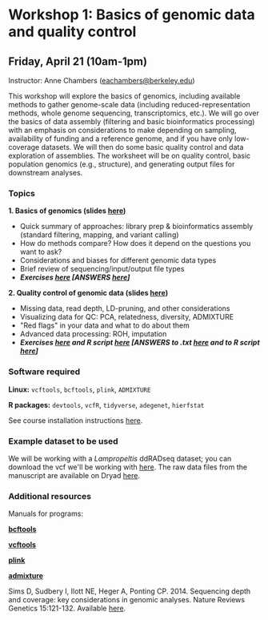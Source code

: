 
# Workshop 1: Basics of genomic data and quality control

## Friday, April 21 (10am-1pm)

Instructor: Anne Chambers (eachambers@berkeley.edu)

This workshop will explore the basics of genomics, including available methods to gather genome-scale data (including reduced-representation methods, whole genome sequencing, transcriptomics, etc.). We will go over the basics of data assembly (filtering and basic bioinformatics processing) with an emphasis on considerations to make depending on sampling, availability of funding and a reference genome, and if you have only low-coverage datasets. We will then do some basic quality control and data exploration of assemblies. The worksheet will be on quality control, basic population genomics (e.g., structure), and generating output files for downstream analyses.

### Topics

**1. Basics of genomics (slides [here](https://github.com/eachambers/EvoGeno-Methods-Workshop/blob/main/Workshop1/Lectures/EvoGenomics%20workshop1_1.pdf))**
* Quick summary of approaches: library prep & bioinformatics assembly (standard filtering, mapping, and variant calling)
* How do methods compare? How does it depend on the questions you want to ask?
* Considerations and biases for different genomic data types
* Brief review of sequencing/input/output file types
* ***Exercises [here](https://github.com/eachambers/EvoGeno-Methods-Workshop/blob/main/Workshop1/Exercises/EvoGenomics_Ws1_Ex1.txt) [ANSWERS [here](https://github.com/eachambers/EvoGeno-Methods-Workshop/blob/main/Workshop1/Exercises/EvoGenomics_Ws1_ANSWERS.txt)]***

**2. Quality control of genomic data (slides [here](https://github.com/eachambers/EvoGeno-Methods-Workshop/blob/main/Workshop1/Lectures/EvoGenomics%20workshop1_2.pdf))**
* Missing data, read depth, LD-pruning, and other considerations
* Visualizing data for QC: PCA, relatedness, diversity, ADMIXTURE
* "Red flags" in your data and what to do about them
* Advanced data processing: ROH, imputation
* ***Exercises [here](https://github.com/eachambers/EvoGeno-Methods-Workshop/blob/main/Workshop1/Exercises/EvoGenomics_Ws1_Ex2.txt) and R script [here](https://github.com/eachambers/EvoGeno-Methods-Workshop/blob/main/Workshop1/Exercises/Workshop1_Exercise2.R) [ANSWERS to .txt [here](https://github.com/eachambers/EvoGeno-Methods-Workshop/blob/main/Workshop1/Exercises/EvoGenomics_Ws1_ANSWERS.txt) and to R script [here](https://github.com/eachambers/EvoGeno-Methods-Workshop/blob/main/Workshop1/Exercises/Workshop1_Exercise2_ANSWERS.R)]***

### Software required
**Linux:** `vcftools`, `bcftools`, `plink`, `ADMIXTURE`

**R packages:** `devtools`, `vcfR`, `tidyverse`, `adegenet`, `hierfstat`

See course installation instructions [here](https://docs.google.com/document/d/1J-HjigOT_Zeu1xv38uY6dttdloo8OQG2km_fr87qIMk/edit).

### Example dataset to be used

We will be working with a *Lampropeltis* ddRADseq dataset; you can download the vcf we'll be working with [here](https://github.com/eachambers/EvoGeno-Methods-Workshop/blob/main/Workshop1/Data/lampro.vcf). The raw data files from the manuscript are available on Dryad [here](https://datadryad.org/stash/dataset/doi:10.5061/dryad.9s4mw6mj8).

### Additional resources

Manuals for programs:

**[bcftools](https://samtools.github.io/bcftools/bcftools.html)**

**[vcftools](https://vcftools.sourceforge.net/man_latest.html)**

**[plink](https://www.cog-genomics.org/plink/1.9/)**

**[admixture](https://dalexander.github.io/admixture/admixture-manual.pdf)**

Sims D, Sudbery I, Ilott NE, Heger A, Ponting CP. 2014. Sequencing depth and coverage: key considerations in genomic analyses. Nature Reviews Genetics 15:121-132. Available [here](https://www.nature.com/articles/nrg3642).
